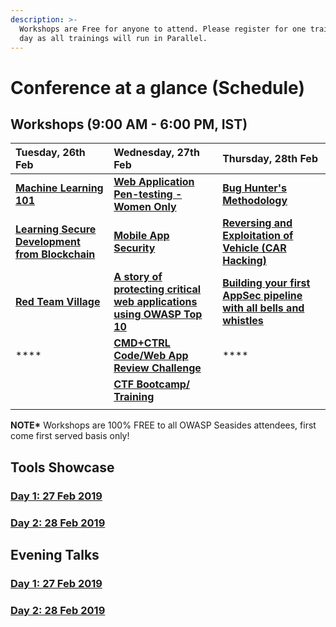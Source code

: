 ```yaml
---
description: >-
  Workshops are Free for anyone to attend. Please register for one training per
  day as all trainings will run in Parallel.
---
```


# Conference at a glance \(Schedule\)

## **Workshops \(9:00 AM - 6:00 PM, IST\)**

| **Tuesday, 26th Feb** | **Wednesday, 27th Feb** | **Thursday, 28th Feb** |
| :--- | :--- | :--- |
| [**Machine Learning 101** ](https://www.owaspseasides.com/events/machine-learning-101-workshop) | [**Web Application Pen-testing - Women Only**](https://www.owaspseasides.com/events/penetration-testing-workshop) | [**Bug Hunter's Methodology**](https://www.owaspseasides.com/events/bug-hunters-methodology) |
| [**Learning Secure Development from Blockchain**](https://www.owaspseasides.com/events/learning-secure-development-from-blockchained) | [**Mobile App Security**](https://www.owaspseasides.com/events/mobile-appsecurity) | [**Reversing and Exploitation of Vehicle \(CAR Hacking\)**](https://www.owaspseasides.com/events/car-hacking-village) |
| [**Red Team Village**](https://www.owaspseasides.com/events/red-team-village) | [**A story of protecting critical web applications using OWASP Top 10** ](https://www.owaspseasides.com/events/game-of-chromes-a-story-of-protecting-critical-web-applications-using-owasp-top-10) | [**Building your first AppSec pipeline with all bells and whistles**](https://www.owaspseasides.com/events/building-your-first-appsec-pipeline-with-all-bells-and-whistles) |
| \*\*\*\* | [**CMD+CTRL Code/Web App Review Challenge**](https://www.owaspseasides.com/events/cmd+ctrl-code-web-app-review-challenge) | \*\*\*\* |
|  | [**CTF Bootcamp/ Training**](https://www.owaspseasides.com/events/ctf-bootcamp-training) |  |
|  |  |  |

**NOTE\*** Workshops are 100% FREE to all OWASP Seasides attendees, first come first served basis only!

## **Tools Showcase**

### [Day 1: 27 Feb 2019](https://www.owaspseasides.com/tools-showcase/day-1-27-feb-2019)

### [Day 2: 28 Feb 2019](https://www.owaspseasides.com/tools-showcase/day-2-28-feb-2019)

## **Evening Talks**

### [Day 1: 27 Feb 2019](https://www.owaspseasides.com/evening-talks/27th-february)

### [Day 2: 28 Feb 2019](https://www.owaspseasides.com/evening-talks/28th-february)


